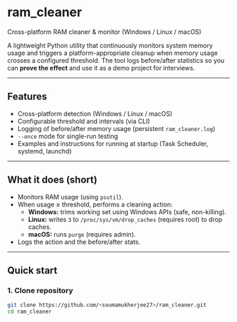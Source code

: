 # ram_cleaner

Cross-platform RAM cleaner & monitor (Windows / Linux / macOS)

A lightweight Python utility that continuously monitors system memory usage and triggers a platform-appropriate cleanup when memory usage crosses a configured threshold. The tool logs before/after statistics so you can **prove the effect** and use it as a demo project for interviews.

---

## Features
- Cross-platform detection (Windows / Linux / macOS)
- Configurable threshold and intervals (via CLI)
- Logging of before/after memory usage (persistent `ram_cleaner.log`)
- `--once` mode for single-run testing
- Examples and instructions for running at startup (Task Scheduler, systemd, launchd)

---

## What it does (short)
- Monitors RAM usage (using `psutil`).
- When usage ≥ threshold, performs a cleaning action:
  - **Windows:** trims working set using Windows APIs (safe, non-killing).
  - **Linux:** writes `3` to `/proc/sys/vm/drop_caches` (requires root) to drop caches.
  - **macOS:** runs `purge` (requires admin).
- Logs the action and the before/after stats.

---

## Quick start

### 1. Clone repository
```bash
git clone https://github.com/<soumamukherjee27>/ram_cleaner.git
cd ram_cleaner
